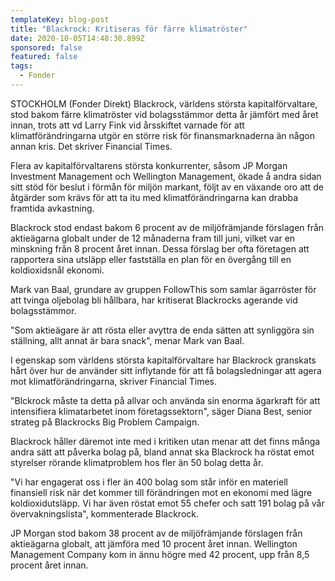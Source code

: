 ```yaml
---
templateKey: blog-post
title: "Blackrock: Kritiseras för färre klimatröster"
date: 2020-10-05T14:48:30.899Z
sponsored: false
featured: false
tags:
  - Fonder
---
```

STOCKHOLM (Fonder Direkt) Blackrock, världens största kapitalförvaltare, stod bakom färre klimatröster vid bolagsstämmor detta år jämfört med året innan, trots att vd Larry Fink vid årsskiftet varnade för att klimatförändringarna utgör en större risk för finansmarknaderna än någon annan kris. Det skriver Financial Times.

Flera av kapitalförvaltarens största konkurrenter, såsom JP Morgan Investment Management och Wellington Management, ökade å andra sidan sitt stöd för beslut i förmån för miljön markant, följt av en växande oro att de åtgärder som krävs för att ta itu med klimatförändringarna kan drabba framtida avkastning.

Blackrock stod endast bakom 6 procent av de miljöfrämjande förslagen från aktieägarna globalt under de 12 månaderna fram till juni, vilket var en minskning från 8 procent året innan. Dessa förslag ber ofta företagen att rapportera sina utsläpp eller fastställa en plan för en övergång till en koldioxidsnål ekonomi.

Mark van Baal, grundare av gruppen FollowThis som samlar ägarröster för att tvinga oljebolag bli hållbara, har kritiserat Blackrocks agerande vid bolagsstämmor.

"Som aktieägare är att rösta eller avyttra de enda sätten att synliggöra sin ställning, allt annat är bara snack", menar Mark van Baal.

I egenskap som världens största kapitalförvaltare har Blackrock granskats hårt över hur de använder sitt inflytande för att få bolagsledningar att agera mot klimatförändringarna, skriver Financial Times.

"Blckrock måste ta detta på allvar och använda sin enorma ägarkraft för att intensifiera klimatarbetet inom företagssektorn", säger Diana Best, senior strateg på Blackrocks Big Problem Campaign.

Blackrock håller däremot inte med i kritiken utan menar att det finns många andra sätt att påverka bolag på, bland annat ska Blackrock ha röstat emot styrelser rörande klimatproblem hos fler än 50 bolag detta år.

"Vi har engagerat oss i fler än 400 bolag som står inför en materiell finansiell risk när det kommer till förändringen mot en ekonomi med lägre koldioxidutsläpp. Vi har även röstat emot 55 chefer och satt 191 bolag på vår övervakningslista", kommenterade Blackrock.

JP Morgan stod bakom 38 procent av de miljöfrämjande förslagen från aktieägarna globalt, att jämföra med 10 procent året innan. Wellington Management Company kom in ännu högre med 42 procent, upp från 8,5 procent året innan.